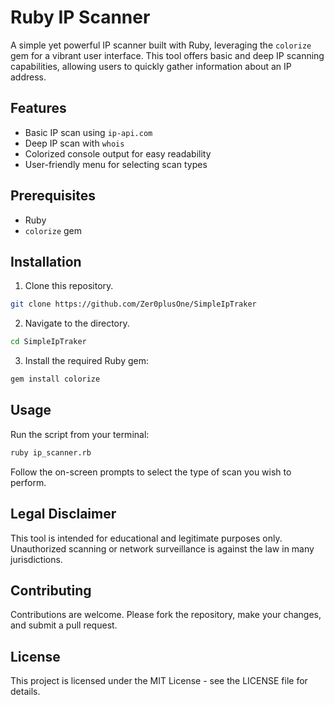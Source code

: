 # Ruby IP Scanner

A simple yet powerful IP scanner built with Ruby, leveraging the `colorize` gem for a vibrant user interface. This tool offers basic and deep IP scanning capabilities, allowing users to quickly gather information about an IP address.

## Features

- Basic IP scan using `ip-api.com`
- Deep IP scan with `whois`
- Colorized console output for easy readability
- User-friendly menu for selecting scan types

## Prerequisites

- Ruby
- `colorize` gem

## Installation

1. Clone this repository.
```bash
git clone https://github.com/Zer0plusOne/SimpleIpTraker
```
2. Navigate to the directory.
```bash
cd SimpleIpTraker
```
3. Install the required Ruby gem:
```ruby
gem install colorize
```
## Usage
Run the script from your terminal:
```bash
ruby ip_scanner.rb
```

Follow the on-screen prompts to select the type of scan you wish to perform.

## Legal Disclaimer

This tool is intended for educational and legitimate purposes only. Unauthorized scanning or network surveillance is against the law in many jurisdictions.

## Contributing

Contributions are welcome. Please fork the repository, make your changes, and submit a pull request.

## License

This project is licensed under the MIT License - see the LICENSE file for details.
